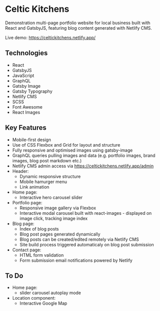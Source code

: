 # Celtic Kitchens

Demonstration multi-page portfolio website for local business built with React and GatsbyJS, featuring blog content generated with Netlify CMS.

Live demo: https://celtickitchens.netlify.app/

## Technologies

- React
- GatsbyJS
- JavaScript
- GraphQL
- Gatsby Image
- Gatsby Typography
- Netlify CMS
- SCSS
- Font Awesome
- React Images

## Key Features

- Mobile-first design
- Use of CSS Flexbox and Grid for layout and structure
- Fully responsive and optimised images using gatsby-image
- GraphQL queries pulling images and data (e.g. portfolio images, brand images, blog post markdown etc.)
- Netlify CMS admin access via https://celtickitchens.netlify.app/admin
- Header:
  - Dynamic responsive structure
  - Mobile hamurger menu
  - Link animation
- Home page:
  - Interactive hero carousel slider
- Portfolio page:
  - Responsive image gallery via Flexbox
  - Interactive modal carousel built with react-images - displayed on image click, tracking image index
- Blog page:
  - Index of blog posts
  - Blog post pages generated dynamically
  - Blog posts can be created/edited remotely via Netlify CMS
  - Site build process triggered automaticaly on blog post submission
- Contact page:
  - HTML form validation
  - Form submission email notifications powered by Netlify

## To Do

- Home page:
  - slider carousel autoplay mode
- Location component:
  - Interactive Google Map
